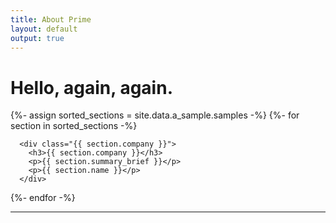 ```yaml
---
title: About Prime
layout: default
output: true
---
```


# Hello, again, again.

<div id="body">
  {%- assign sorted_sections = site.data.a_sample.samples -%}
  {%- for section in sorted_sections -%}

      <div class="{{ section.company }}">
        <h3>{{ section.company }}</h3>
        <p>{{ section.summary_brief }}</p>
        <p>{{ section.name }}</p>
      </div>

  {%- endfor -%}
</div>


---
